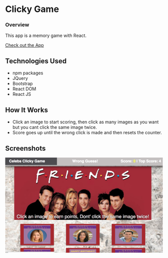 # Clicky Game

### Overview

This app is a memory game with React. 

[Check out the App](https://mongo-worldnews-scraper.herokuapp.com/)

## Technologies Used
- npm packages
- JQuery
- Bootstrap
- React DOM
- React JS


## How It Works
* Click an image to start scoring, then click as many images as you want but you cant click the same image twice.
* Score goes up until the wrong click is made and then resets the counter.

## Screenshots

![Alt text](https://github.com/medwasfy/clicky-game/blob/master/public/img/Screen%20Shot%20.png)